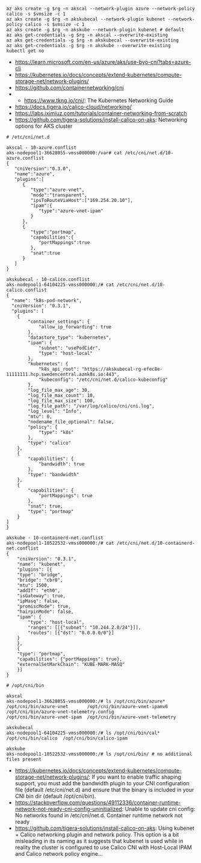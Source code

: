 ```
az aks create -g $rg -n akscal --network-plugin azure --network-policy calico -s $vmsize -c 1
az aks create -g $rg -n akskubecal --network-plugin kubenet --network-policy calico -s $vmsize -c 1
az aks create -g $rg -n akskube --network-plugin kubenet # default
az aks get-credentials -g $rg -n akscal --overwrite-existing
az aks get-credentials -g $rg -n akskubecal --overwrite-existing
az aks get-credentials -g $rg -n akskube --overwrite-existing
kubectl get no
```

- https://learn.microsoft.com/en-us/azure/aks/use-byo-cni?tabs=azure-cli
- https://kubernetes.io/docs/concepts/extend-kubernetes/compute-storage-net/network-plugins/
- https://github.com/containernetworking/cni
- * https://www.tkng.io/cni/: The Kubernetes Networking Guide
- https://docs.tigera.io/calico-cloud/networking/
- https://labs.iximiuz.com/tutorials/container-networking-from-scratch
- https://github.com/tigera-solutions/install-calico-on-aks: Networking options for AKS cluster

```
# /etc/cni/net.d

akscal - 10-azure.conflist
aks-nodepool1-36628055-vmss000000:/var# cat /etc/cni/net.d/10-azure.conflist
{
   "cniVersion":"0.3.0",
   "name":"azure",
   "plugins":[
      {
         "type":"azure-vnet",
         "mode":"transparent",
         "ipsToRouteViaHost":["169.254.20.10"],
         "ipam":{
            "type":"azure-vnet-ipam"
         }
      },
      {
         "type":"portmap",
         "capabilities":{
            "portMappings":true
         },
         "snat":true
      }
   ]
}

akskubecal - 10-calico.conflist
aks-nodepool1-64104225-vmss000000:/# cat /etc/cni/net.d/10-calico.conflist
{
  "name": "k8s-pod-network",
  "cniVersion": "0.3.1",
  "plugins": [
	{
		"container_settings": {
			"allow_ip_forwarding": true
		},
		"datastore_type": "kubernetes",
		"ipam": {
			"subnet": "usePodCidr",
			"type": "host-local"
		},
		"kubernetes": {
			"k8s_api_root": "https://akskubecal-rg-efec8e-11111111.hcp.swedencentral.azmk8s.io:443",
			"kubeconfig": "/etc/cni/net.d/calico-kubeconfig"
		},
		"log_file_max_age": 30,
		"log_file_max_count": 10,
		"log_file_max_size": 100,
		"log_file_path": "/var/log/calico/cni/cni.log",
		"log_level": "Info",
		"mtu": 0,
		"nodename_file_optional": false,
		"policy": {
			"type": "k8s"
		},
		"type": "calico"
	},
	{
		"capabilities": {
			"bandwidth": true
		},
		"type": "bandwidth"
	},
	{
		"capabilities": {
			"portMappings": true
		},
		"snat": true,
		"type": "portmap"
	}
]
}

akskube - 10-containerd-net.conflist
aks-nodepool1-10522532-vmss000000:/# cat /etc/cni/net.d/10-containerd-net.conflist
{
    "cniVersion": "0.3.1",
    "name": "kubenet",
    "plugins": [{
    "type": "bridge",
    "bridge": "cbr0",
    "mtu": 1500,
    "addIf": "eth0",
    "isGateway": true,
    "ipMasq": false,
    "promiscMode": true,
    "hairpinMode": false,
    "ipam": {
        "type": "host-local",
        "ranges": [[{"subnet": "10.244.2.0/24"}]],
        "routes": [{"dst": "0.0.0.0/0"}]
    }
    },
    {
    "type": "portmap",
    "capabilities": {"portMappings": true},
    "externalSetMarkChain": "KUBE-MARK-MASQ"
    }]
}
```

```
# /opt/cni/bin

akscal
aks-nodepool1-36628055-vmss000000:/# ls /opt/cni/bin/azure*
/opt/cni/bin/azure-vnet       /opt/cni/bin/azure-vnet-ipamv6     /opt/cni/bin/azure-vnet-telemetry.config
/opt/cni/bin/azure-vnet-ipam  /opt/cni/bin/azure-vnet-telemetry

akskubecal
aks-nodepool1-64104225-vmss000000:/# ls /opt/cni/bin/cal*
/opt/cni/bin/calico  /opt/cni/bin/calico-ipam

akskube
aks-nodepool1-10522532-vmss000000:/# ls /opt/cni/bin/ # no additional files present
```

- https://kubernetes.io/docs/concepts/extend-kubernetes/compute-storage-net/network-plugins/: If you want to enable traffic shaping support, you must add the bandwidth plugin to your CNI configuration file (default /etc/cni/net.d) and ensure that the binary is included in your CNI bin dir (default /opt/cni/bin).
- https://stackoverflow.com/questions/49112336/container-runtime-network-not-ready-cni-config-uninitialized: Unable to update cni config: No networks found in /etc/cni/net.d. Container runtime network not ready
- https://github.com/tigera-solutions/install-calico-on-aks: Using kubenet + Calico networking plugin and network policy. This option is a bit misleading in its naming as it suggests that kubenet is used while in reality the cluster is configured to use Calico CNI with Host-Local IPAM and Calico network policy engine...

